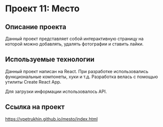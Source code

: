 # Проект 11: Место

## Описание проекта

Данный проект представляет собой интерактивную страницу на которой можно добавлять, удалять фотографии и ставить лайки.

## Используемые технологии

Данный проект написан на React. При разработке использовались функциональные компонеты, хуки и т.д.
Разработка велась с помощью утилиты Create React App.

Для загрузки информации использовалось API.

## Ссылка на проект

https://vpetrukhin.github.io/mesto/index.html